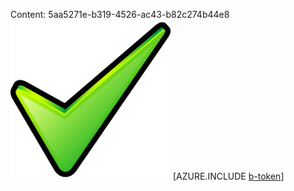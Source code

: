 Content: 5aa5271e-b319-4526-ac43-b82c274b44e8![image](6511775b-55b5-40ef-ad96-1aa0821a2459.png)
[AZURE.INCLUDE [b-token](d6c90e79-1fe5-4e39-8d7a-517bb1dee301.md)]
